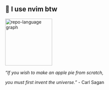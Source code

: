 ## 👾 I use nvim btw
<img src="http://github-profile-summary-cards.vercel.app/api/cards/repos-per-language?username=Thopterek&theme=tokyonight" height="150"
    alt="repo-language graph" />

<i>“If you wish to make an apple pie from scratch,</i>

<i>you must first invent the universe.”</i> - Carl Sagan


<!--
**Thopterek/Thopterek** is a ✨ _special_ ✨ repository because its `README.md` (this file) appears on your GitHub profile.

Here are some ideas to get you started:

- 🔭 I’m currently working on ...
- 🌱 I’m currently learning ...
- 👯 I’m looking to collaborate on ...
- 🤔 I’m looking for help with ...
- 💬 Ask me about ...
- 📫 How to reach me: ...
- 😄 Pronouns: ...
- ⚡ Fun fact: ...
-->
